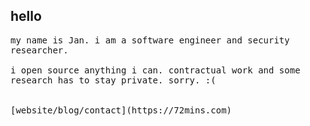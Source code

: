 ## hello

<samp>
my name is Jan. i am a software engineer and security researcher.
<br />
<br />
i open source anything i can. contractual work and some research has to stay private. sorry. :(
<br />
<br />
<br />
[website/blog/contact](https://72mins.com)
</samp>
